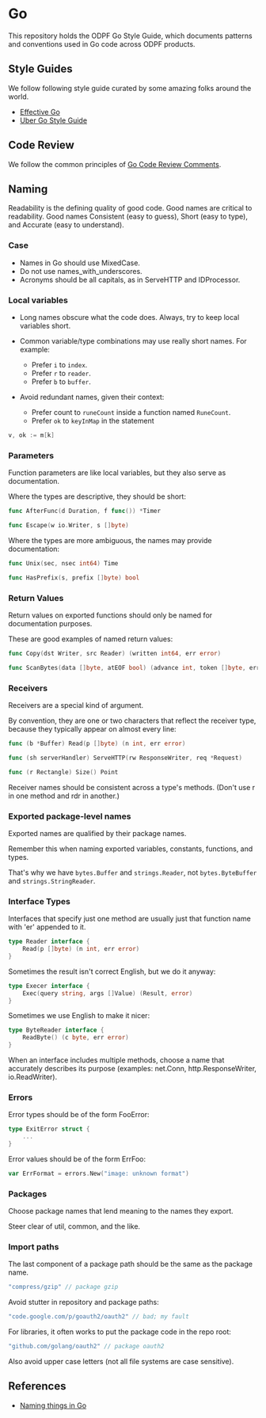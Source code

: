 # Go

This repository holds the ODPF Go Style Guide, which documents patterns and conventions used in Go code across ODPF products.

## Style Guides

We follow following style guide curated by some amazing folks around the world. 

- [Effective Go](https://golang.org/doc/effective_go)
- [Uber Go Style Guide](https://github.com/uber-go/guide/blob/master/style.md)

## Code Review

We follow the common principles of [Go Code Review Comments](https://github.com/golang/go/wiki/CodeReviewComments).


## Naming

Readability is the defining quality of good code. Good names are critical to readability. Good names Consistent (easy to guess), Short (easy to type), and Accurate (easy to understand).

### Case

- Names in Go should use MixedCase. 
- Do not use names_with_underscores. 
- Acronyms should be all capitals, as in ServeHTTP and IDProcessor.

### Local variables

- Long names obscure what the code does. Always, try to keep local variables short. 
- Common variable/type combinations may use really short names. For example:
    - Prefer `i` to `index`.
    - Prefer `r` to `reader`.
    - Prefer `b` to `buffer`.

- Avoid redundant names, given their context:
    - Prefer count to `runeCount` inside a function named `RuneCount`.
    - Prefer `ok` to `keyInMap` in the statement

```go
v, ok := m[k]
```

### Parameters

Function parameters are like local variables, but they also serve as documentation.

Where the types are descriptive, they should be short:
```go
func AfterFunc(d Duration, f func()) *Timer

func Escape(w io.Writer, s []byte)
```
Where the types are more ambiguous, the names may provide documentation:
```go
func Unix(sec, nsec int64) Time

func HasPrefix(s, prefix []byte) bool
```

### Return Values

Return values on exported functions should only be named for documentation purposes.

These are good examples of named return values:
```go
func Copy(dst Writer, src Reader) (written int64, err error)

func ScanBytes(data []byte, atEOF bool) (advance int, token []byte, err error)
```

### Receivers
Receivers are a special kind of argument.

By convention, they are one or two characters that reflect the receiver type,
because they typically appear on almost every line:
```go
func (b *Buffer) Read(p []byte) (n int, err error)

func (sh serverHandler) ServeHTTP(rw ResponseWriter, req *Request)

func (r Rectangle) Size() Point
```
Receiver names should be consistent across a type's methods.
(Don't use r in one method and rdr in another.)

### Exported package-level names

Exported names are qualified by their package names.

Remember this when naming exported variables, constants, functions, and types.

That's why we have `bytes.Buffer` and `strings.Reader`, not `bytes.ByteBuffer` and `strings.StringReader`.

### Interface Types
Interfaces that specify just one method are usually just that function name with 'er' appended to it.
```go
type Reader interface {
    Read(p []byte) (n int, err error)
}
```
Sometimes the result isn't correct English, but we do it anyway:
```go
type Execer interface {
    Exec(query string, args []Value) (Result, error)
}
```
Sometimes we use English to make it nicer:
```go
type ByteReader interface {
    ReadByte() (c byte, err error)
}
```
When an interface includes multiple methods, choose a name that accurately describes its purpose (examples: net.Conn, http.ResponseWriter, io.ReadWriter).


### Errors
Error types should be of the form FooError:
```go
type ExitError struct {
    ...
}
```
Error values should be of the form ErrFoo:
```go
var ErrFormat = errors.New("image: unknown format")
```

### Packages
Choose package names that lend meaning to the names they export.

Steer clear of util, common, and the like.

### Import paths
The last component of a package path should be the same as the package name.
```go
"compress/gzip" // package gzip
```
Avoid stutter in repository and package paths:
```go
"code.google.com/p/goauth2/oauth2" // bad; my fault
```
For libraries, it often works to put the package code in the repo root:
```go
"github.com/golang/oauth2" // package oauth2
```
Also avoid upper case letters (not all file systems are case sensitive).


## References

- [Naming things in Go](https://talks.golang.org/2014/names.slide)